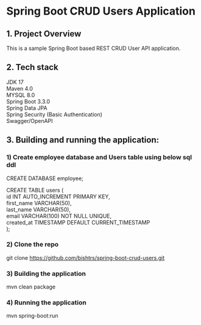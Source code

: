 # Spring Boot CRUD Users Application

## 1. Project Overview 

This is a sample Spring Boot based REST CRUD User API application.

## 2. Tech stack

JDK 17  
Maven 4.0  
MYSQL 8.0  
Spring Boot 3.3.0  
Spring Data JPA  
Spring Security (Basic Authentication)  
Swagger/OpenAPI  

## 3. Building and running the application:

### 1) Create employee database and Users table using below sql ddl

CREATE DATABASE employee;  

CREATE TABLE users (  
    id INT AUTO_INCREMENT PRIMARY KEY,  
	first_name VARCHAR(50),  
    last_name VARCHAR(50),  
    email VARCHAR(100) NOT NULL UNIQUE,  
    created_at TIMESTAMP DEFAULT CURRENT_TIMESTAMP  
);  

### 2) Clone the repo

git clone https://github.com/bishtrs/spring-boot-crud-users.git

### 3) Building the application

mvn clean package 

### 4) Running the application

mvn spring-boot:run
